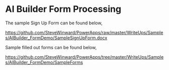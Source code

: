 # AI Builder Form Processing
The sample Sign Up Form can be found below,

https://github.com/SteveWinward/PowerApps/raw/master/WriteUps/Samples/AIBuilder_FormDemo/SampleSignUpForm.docx

Sample filled out forms can be found below,

https://github.com/SteveWinward/PowerApps/tree/master/WriteUps/Samples/AIBuilder_FormDemo/SampleForms
